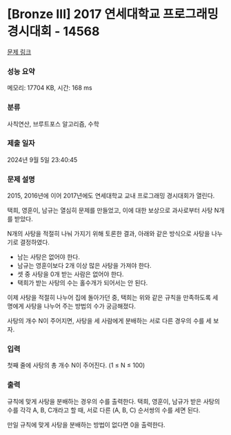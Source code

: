 # [Bronze III] 2017 연세대학교 프로그래밍 경시대회 - 14568 

[문제 링크](https://www.acmicpc.net/problem/14568) 

### 성능 요약

메모리: 17704 KB, 시간: 168 ms

### 분류

사칙연산, 브루트포스 알고리즘, 수학

### 제출 일자

2024년 9월 5일 23:40:45

### 문제 설명

<p>2015, 2016년에 이어 2017년에도 연세대학교 교내 프로그래밍 경시대회가 열린다.</p>

<p>택희, 영훈이, 남규는 열심히 문제를 만들었고, 이에 대한 보상으로 과사로부터 사탕 N개를 받았다.</p>

<p>N개의 사탕을 적절히 나눠 가지기 위해 토론한 결과, 아래와 같은 방식으로 사탕을 나누기로 결정하였다.</p>

<ul>
	<li>남는 사탕은 없어야 한다.</li>
	<li>남규는 영훈이보다 2개 이상 많은 사탕을 가져야 한다.</li>
	<li>셋 중 사탕을 0개 받는 사람은 없어야 한다.</li>
	<li>택희가 받는 사탕의 수는 홀수개가 되어서는 안 된다.</li>
</ul>

<p>이제 사탕을 적절히 나누어 집에 돌아가던 중, 택희는 위와 같은 규칙을 만족하도록 세 명에게 사탕을 나누어 주는 방법의 수가 궁금해졌다.</p>

<p>사탕의 개수 N이 주어지면, 사탕을 세 사람에게 분배하는 서로 다른 경우의 수를 세 보자.</p>

### 입력 

 <p>첫째 줄에 사탕의 총 개수 N이 주어진다. (1 ≤ N ≤ 100)</p>

### 출력 

 <p>규칙에 맞게 사탕을 분배하는 경우의 수를 출력한다. 택희, 영훈이, 남규가 받은 사탕의 수를 각각 A, B, C개라고 할 때, 서로 다른 (A, B, C) 순서쌍의 수를 세면 된다.</p>

<p>만일 규칙에 맞게 사탕을 분배하는 방법이 없다면 0을 출력한다.</p>

<p> </p>

